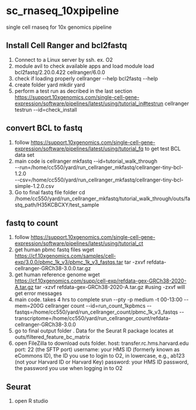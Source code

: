 # sc_rnaseq_10xpipeline
single cell rnaseq for 10x genomics pipeline

## Install Cell Ranger and bcl2fastq
1. Connect to a Linux server by ssh. ex. O2
2. module avil to check available apps and load
module load bcl2fastq/2.20.0.422 cellranger/6.0.0
3. check if loading properly
cellranger --help
bcl2fastq --help
4. create folder yard
mkdir yard
5. perform a test run as decribed in the last section https://support.10xgenomics.com/single-cell-gene-expression/software/pipelines/latest/using/tutorial_in#testrun
cellranger testrun --id=check_install

## convert BCL to fastq
1. follow https://support.10xgenomics.com/single-cell-gene-expression/software/pipelines/latest/using/tutorial_fq to get test BCL data set
2. main code is
cellranger mkfastq --id=tutorial_walk_through \
  --run=/home/cc550/yard/run_cellranger_mkfastq/cellranger-tiny-bcl-1.2.0 \
  --csv=/home/cc550/yard/run_cellranger_mkfastq/cellranger-tiny-bcl-simple-1.2.0.csv
2. Go to final fastq file folder
cd /home/cc550/yard/run_cellranger_mkfastq/tutorial_walk_through/outs/fastq_path/H35KCBCXY/test_sample

## fastq to count
1. follow https://support.10xgenomics.com/single-cell-gene-expression/software/pipelines/latest/using/tutorial_ct
2. get human pbmc fastq files
	wget https://cf.10xgenomics.com/samples/cell-exp/3.0.0/pbmc_1k_v3/pbmc_1k_v3_fastqs.tar
	tar -zxvf refdata-cellranger-GRCh38-3.0.0.tar.gz
3. get human reference genome
	wget https://cf.10xgenomics.com/supp/cell-exp/refdata-gex-GRCh38-2020-A.tar.gz
	tar -xzvf refdata-gex-GRCh38-2020-A.tar.gz #using -zxvf will get error messages
4. main code. takes 4 hrs to complete 
	srun --pty -p medium -t 00-13:00 --mem=200G cellranger count --id=run_count_1kpbmcs --fastqs=/home/cc550/yard/run_cellranger_count/pbmc_1k_v3_fastqs --transcriptome=/home/cc550/yard/run_cellranger_count/refdata-cellranger-GRCh38-3.0.0
5. go to final output folder <outs>. Data for the Seurat R package locates at outs/filtered_feature_bc_matrix
6. open FileZilla to download outs folder.
	host: transfer.rc.hms.harvard.edu
	port: 22  (the SFTP port) 
	username: your HMS ID (formerly known as eCommons ID), the ID you use to login to O2, in lowercase, e.g., ab123 (not your Harvard ID or Harvard Key) 
	password: your HMS ID password, the password you use when logging in to O2

## Seurat
1. open R studio


